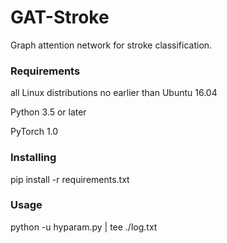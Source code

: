 # GAT-Stroke

Graph attention network for stroke classification.

### Requirements

all Linux distributions no earlier than Ubuntu 16.04

Python 3.5 or later

PyTorch 1.0

### Installing

pip install -r requirements.txt

### Usage

python -u hyparam.py | tee ./log.txt
